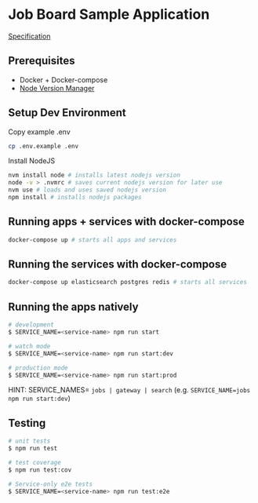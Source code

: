 # Job Board Sample Application

[Specification](./specification.pdf)

## Prerequisites

- Docker + Docker-compose
- [Node Version Manager](https://github.com/nvm-sh/nvm)

## Setup Dev Environment

Copy example .env

```bash
cp .env.example .env
```

Install NodeJS

```bash
nvm install node # installs latest nodejs version
node -v > .nvmrc # saves current nodejs version for later use
nvm use # loads and uses saved nodejs version
npm install # installs nodejs packages
```

## Running apps + services with docker-compose

```bash
docker-compose up # starts all apps and services
```

## Running the services with docker-compose

```bash
docker-compose up elasticsearch postgres redis # starts all services
```

## Running the apps natively

```bash
# development
$ SERVICE_NAME=<service-name> npm run start

# watch mode
$ SERVICE_NAME=<service-name> npm run start:dev

# production mode
$ SERVICE_NAME=<service-name> npm run start:prod
```

HINT: SERVICE_NAMES= `jobs | gateway | search` (e.g. `SERVICE_NAME=jobs npm run start:dev`)

## Testing

```bash
# unit tests
$ npm run test

# test coverage
$ npm run test:cov

# Service-only e2e tests
$ SERVICE_NAME=<service-name> npm run test:e2e
```
